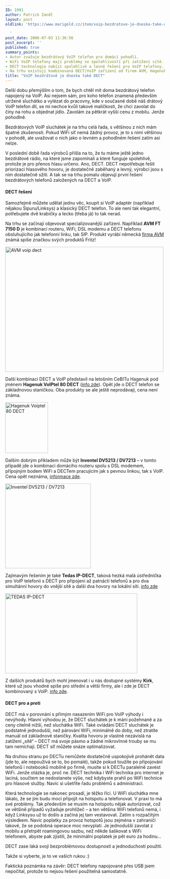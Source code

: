 ```yaml
---
ID: 1991
author: Patrick Zandl
layout: post
oldlink: 'https://www.marigold.cz/item/voip-bezdratove-je-dneska-take-dect

  '
post_date: 2006-07-03 11:36:56
post_excerpt: ''
published: true
summary_points:
- Autor zvažuje bezdrátový VoIP telefon pro domácí pohodlí.
- WiFi VoIP telefony mají problémy se spolehlivostí při zatížení sítě.
- DECT technologie nabízí spolehlivé a levné řešení pro VoIP telefony.
- Na trhu existují kombinovaná DECT/VoIP zařízení od firem AVM, Hagenuk a Inventel.
title: "VoIP bezdrátově je dneska také DECT"
---
```


<p>Delší dobu přemýšlím o tom, že bych chtěl mít doma bezdrátový telefon napojený na VoIP. Asi nejsem sám, pro koho telefon znamená především utržené sluchátko a vylézat do pracovny, kde v současné době náš drátový VoIP telefon dlí, se mi nechce kvůli takové maličkosti, že chci zavolat do číny na rohu a objednat jídlo. Zavolám za pětkrát vyšší cenu z mobilu. Jenže pohodlně. </p>

<p>Bezdrátových VoIP sluchátek je na trhu celá řada, s většinou z nich mám špatné zkušenosti. Pokud WiFi síť nemá žádný provoz, je to s nimi většinou v pohodě, ale uvažovat o nich jako o levném a pohodlném řešení zatím asi nelze. </p>

<p>V poslední době řada výrobců přišla na to, že tu máme ještě jedno bezdrátové rádio, na které jsme zapomínali a které funguje spolehlivě, protože je pro přenos hlasu určeno. Ano, DECT. DECT nepotřebuje řešit priorizaci hlasového hovoru, je dostatečně zaběhaný a levný, výrobci jsou s ním dostatečně sžití. A tak se na trhu pomalu objevují první řešení bezdrátových telefonů založených na DECT a VoIP. </p>

<h4>DECT řešení</h4>
<p>Samozřejmě můžete udělat jednu věc, koupit si VoIP adaptér (například nějakou Sipuru/Linksys) a klasický DECT telefon.  To ale není tak elegantní, potřebujete dvě krabičky a lecko (třeba já) to tak nerad. </p>

<p>Na trhu se začínají objevovat specializovanější zařízení. Například <strong>AVM FT 7150 D</strong> je kombinací routeru, WiFi, DSL modemu a DECT telefonu obsluhujícího jak telefonní linku, tak SIP. Produkt vyrábí německá <a href="http://www.avm.de/de/
">firma AVM</a> známá spíše značkou svých produktů Fritz! </p>

<p><img src="/wp-content/uploads/20060703-AVM-VoIP.jpg" alt="AVM voip dect" width="500" height="394" /></p>

<p>Další kombinaci DECT a VoIP představil na letošním CeBITu Hagenuk pod jménem <strong>Hagenuk VoIPtel 80 DECT</strong> (<a href="http://www.hagenuk.de/CeBIT06.html">info zde</a>). Opět jde o DECT telefon se základnovou staničkou. Oba produkty se ale ještě neprodávají, cena není známa. </p>

<p><img src="/wp-content/uploads/20060703-hagenuk-Voiptel80.gif" alt="Hagenuk Voiptel 80 DECT" width="135" height="160" /></p>

<p>Dalším dobrým příkladem může být <strong>Inventel DV5213 / DV7213</strong> – v tomto případě jde o kombinaci domácího routeru spolu s DSL modemem, přípojným bodem WiFi a DECTem pracujícím jak s pevnou linkou, tak s VoIP. Cena opět neznáma, <a href="http://www.inventel.com/en/product/datasheet/30/DV5213_/_DV7213_Home_Gateway">informace zde</a>.</p>

<p><img src="/wp-content/uploads/20060703-InventelDect.jpg" alt="Inventel DV5213 / DV7213" width="270" height="267" /></p>

<p>Zajímavým řešením je také <strong>Tedas IP-DECT</strong>, taková hezká malá ústřednička pro VoIP telefonii s DECT pro připojení až patnácti telefonů a pro dva simultánní hovory do vnější sítě a další dva hovory na lokální síti. <a href="http://www.tedas.de/english/ip_dect.htm">info zde</a></p>

<p><img src="/wp-content/uploads/20060703-tedas.jpg" alt="TEDAS IP-DECT" width="417" height="252" /></p>

<p>Z dalších produktů bych mohl jmenovat i u nás dostupné systémy <strong>Kirk</strong>, které už jsou vhodné spíše pro střední a větší firmy, ale i zde je DECT kombinovaný s VoIP. <a href="http://www.kirk.dk/company/suk111.asp">info zde</a>.</p>

<h4>DECT pro a proti</h4>
<p>DECT má v porovnání s přímým nasazením WiFi pro VoIP výhody i nevýhody. Hlavní výhodou je, že DECT sluchátek je k mání požehnaně a za ceny citelně nižší, než sluchátka WiFi. Také ovládání DECT sluchátek je podstatně jednodušší, než párování WiFi, minimálně do doby, než ztratíte manuál od základnové staničky. Kvalita hovoru je vlastně nezávislá na zatížení „sítě“ – DECT má svoje pásmo a žádné mikrovlnné trouby se mu tam nemíchají. DECT síť můžete snáze optimalizovat. </p>

<p>Na druhou stranu po DECTu nemůžete dostatečně uspokojivě prohánět data (jde to, ale nepoužívá se to, bo pomalé), takže pokud toužíte po připojování telefonů i notebooků mobilně po firmě, musíte si k DECTu paralelně zavést WiFi. Jenže otázka je, proč ne. DECT technika i WiFi technika pro internet je laciná, součtem se nedostanete výše, než kdybyste prahli po WiFi technice pro hlasové služby. Navíc si ušetříte řadu problémů s administrací.   </p>

<p>Která technologie se nakonec prosadí, je těžko říci. U WiFi sluchátka mne lákalo, že se jím budu moci připojit na hotspotu a telefonovat.  V praxi to má své problémy. Tak především se musím na hotspotu nějak autorizovat, což ve většině případů vyžaduje prohlížeč – a ten většina WiFi telefonů nemá, i když Linksysu už to došlo a začíná jej tam vestavovat. Zatím s rozpačitým výsledkem. Navíc poplatky za provoz hotspotů jsou zejména v zahraničí takové, že se podobná operace moc nevyplatí. Je jednodušší zavolat z mobilu a přetrpět roamingovou sazbu, než někde šaškovat s WiFi telefonem, abyste pak zjistili, že minimální poplatek je pět euro za hodinu… </p>

<p>DECT zase láká svojí bezproblémovou dostupností a jednoduchostí použití. </p>

<p>Takže si vyberte, je to ve vašich rukou :)
</p>

<p>Faktická poznámka na závěr: DECT telefony napojované přes USB jsem nepočítal, protože to nejsou řešení použitelná samostatně.
</p>